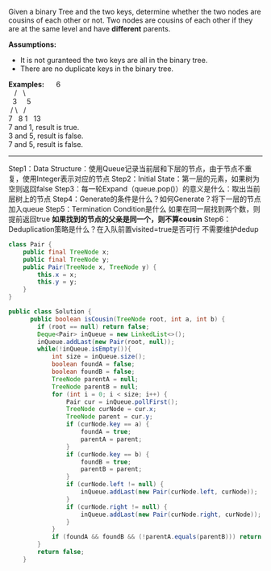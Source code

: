 Given a binary Tree and the two keys, determine whether the two nodes are cousins of each other or not. Two nodes are cousins of each other if they are at the same level and have **different** parents.

**Assumptions:**
- It is not guranteed the two keys are all in the binary tree.
- There are no duplicate keys in the binary tree.

**Examples:**
     6  
   /   \  
  3     5  
 / \   / \
7   8 1   13  
7 and 1, result is true.  
3 and 5, result is false.  
7 and 5, result is false.
***
Step1：Data Structure：使用Queue记录当前层和下层的节点，由于节点不重复，使用Integer表示对应的节点
Step2：Initial State：第一层的元素，如果树为空则返回false
Step3：每一轮Expand（queue.pop()）的意义是什么：取出当前层树上的节点
Step4：Generate的条件是什么？如何Generate？将下一层的节点加入queue
Step5：Termination Condition是什么 
	如果在同一层找到两个数，则提前返回true
	**如果找到的节点的父亲是同一个，则不算cousin**
Step6：Deduplication策略是什么？在入队前置visited=true是否可行
	不需要维护dedup

```java
class Pair {
    public final TreeNode x;
    public final TreeNode y;
    public Pair(TreeNode x, TreeNode y) {
        this.x = x;
        this.y = y;
    }
}

public class Solution {
      public boolean isCousin(TreeNode root, int a, int b) {
        if (root == null) return false;
        Deque<Pair> inQueue = new LinkedList<>();
        inQueue.addLast(new Pair(root, null));
        while(!inQueue.isEmpty()){
            int size = inQueue.size();
            boolean foundA = false;
            boolean foundB = false;
            TreeNode parentA = null;
            TreeNode parentB = null;
            for (int i = 0; i < size; i++) {
                Pair cur = inQueue.pollFirst();
                TreeNode curNode = cur.x;
                TreeNode parent = cur.y;
                if (curNode.key == a) {
                    foundA = true;
                    parentA = parent;
                }
                if (curNode.key == b) {
                    foundB = true;
                    parentB = parent;
                }
                if (curNode.left != null) {
                    inQueue.addLast(new Pair(curNode.left, curNode));
                }
                if (curNode.right != null) {
                    inQueue.addLast(new Pair(curNode.right, curNode));
                }
            }
            if (foundA && foundB && (!parentA.equals(parentB))) return true;
        }
        return false;
    }
```